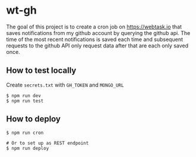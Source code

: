# wt-gh

The goal of this project is to create a cron job on https://webtask.io that
saves notifications from my github account by querying the github api. The time
of the most recent notifications is saved each time and subsequent requests to
the github API only request data after that are each only saved once.

## How to test locally

Create `secrets.txt` with `GH_TOKEN` and `MONGO_URL`

```
$ npm run dev
$ npm run test
```

## How to deploy

```
$ npm run cron

# Or to set up as REST endpoint
$ npm run deploy
```
